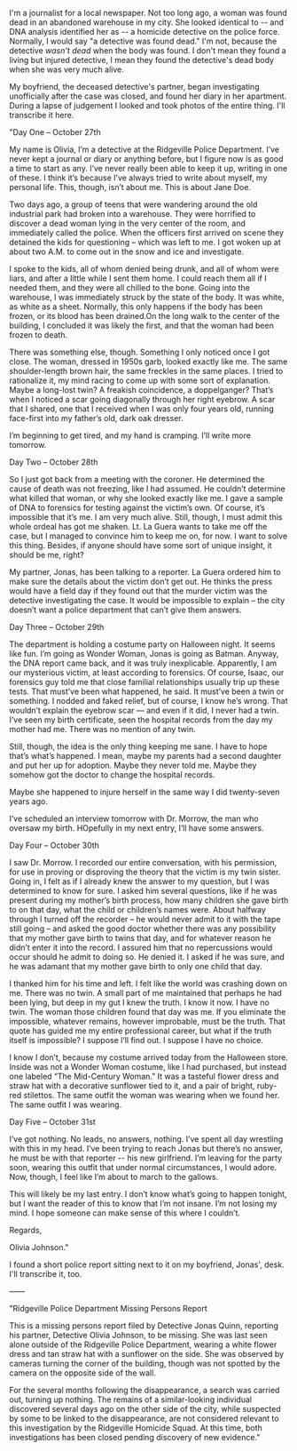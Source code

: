 I'm a journalist for a local newspaper. Not too long ago, a woman was found dead in an abandoned warehouse in my city. She looked identical to -- and DNA analysis identified her as -- a homicide detective on the police force. Normally, I would say "a detective was found dead." I'm not, because the detective *wasn't dead* when the body was found. I don't mean they found a living but injured detective, I mean they found the detective's dead body when she was very much alive. 

My boyfriend, the deceased detective's partner, began investigating unofficially after the case was closed, and found her diary in her apartment. During a lapse of judgement I looked and took photos of the entire thing. I'll transcribe it here.  

"Day One – October 27th

My name is Olivia, I’m a detective at the Ridgeville Police Department. I’ve never kept a journal or diary or anything before, but I figure now is as good a time to start as any. I’ve never really been able to keep it up, writing in one of these. I think it’s because I’ve always tried to write about myself, my personal life. This, though, isn’t about me. This is about Jane Doe. 

Two days ago, a group of teens that were wandering around the old industrial park had broken into a warehouse. They were horrified to discover a dead woman lying in the very center of the room, and immediately called the police. When the officers first arrived on scene they detained the kids for questioning – which was left to me. I got woken up at about two A.M. to come out in the snow and ice and investigate. 

I spoke to the kids, all of whom denied being drunk, and all of whom were liars, and after a little while I sent them home. I could reach them all if I needed them, and they were all chilled to the bone. Going into the warehouse, I was immediately struck by the state of the body. It was white, as white as a sheet. Normally, this only happens if the body has been frozen, or its blood has been drained.On the long walk to the center of the building, I concluded it was likely the first, and that the woman had been frozen to death. 

There was something else, though. Something I only noticed once I got close. The woman, dressed in 1950s garb, looked exactly like me. The same shoulder-length brown hair, the same freckles in the same places. I tried to rationalize it, my mind racing to come up with some sort of explanation. Maybe a long-lost twin? A freakish coincidence, a doppelganger? That’s when I noticed a scar going diagonally through her right eyebrow. A scar that I shared, one that I received when I was only four years old, running face-first into my father’s old, dark oak dresser. 

I’m beginning to get tired, and my hand is cramping. I’ll write more tomorrow. 

Day Two – October 28th

So I just got back from a meeting with the coroner. He determined the cause of death was not freezing, like I had assumed. He couldn’t determine what killed that woman, or why she looked exactly like me. I gave a sample of DNA to forensics for testing against the victim’s own. Of course, it’s impossible that it’s me. I am very much alive. Still, though, I must admit this whole ordeal has got me shaken. Lt. La Guera wants to take me off the case, but I managed to convince him to keep me on, for now. I want to solve this thing. Besides, if anyone should have some sort of unique insight, it should be me, right?

My partner, Jonas, has been talking to a reporter. La Guera ordered him to make sure the details about the victim don’t get out. He thinks the press would have a field day if they found out that the murder victim was the detective investigating the case. It would be impossible to explain – the city doesn’t want a police department that can’t give them answers. 

Day Three – October 29th

The department is holding a costume party on Halloween night. It seems like fun. I’m going as Wonder Woman, Jonas is going as Batman. Anyway, the DNA report came back, and it was truly inexplicable. Apparently, I am our mysterious victim, at least according to forensics. Of course, Isaac, our forensics guy told me that close familial relationships usually trip up these tests. That must’ve been what happened, he said. It must’ve been a twin or something. I nodded and faked relief, but of course, I know he’s wrong. That wouldn’t explain the eyebrow scar — and even if it did, I never had a twin. I’ve seen my birth certificate, seen the hospital records from the day my mother had me. There was no mention of any twin. 

Still, though, the idea is the only thing keeping me sane. I have to hope that’s what’s happened. I mean, maybe my parents had a second daughter and put her up for adoption. Maybe they never told me. Maybe they somehow got the doctor to change the hospital records.

Maybe she happened to injure herself in the same way I did twenty-seven years ago. 

I’ve scheduled an interview tomorrow with Dr. Morrow, the man who oversaw my birth. HOpefully in my next entry, I’ll have some answers. 

Day Four – October 30th

I saw Dr. Morrow. I recorded our entire conversation, with his permission, for use in proving or disproving the theory that the victim is my twin sister. Going in, I felt as if I already knew the answer to my question, but I was determined to know for sure. I asked him several questions, like if he was present during my mother’s birth process, how many children she gave birth to on that day, what the child or children’s names were. About halfway through I turned off the recorder – he would never admit to it with the tape still going – and asked the good doctor whether there was any possibility that my mother gave birth to twins that day, and for whatever reason he didn’t enter it into the record. I assured him that no repercussions would occur should he admit to doing so. He denied it. I asked if he was sure, and he was adamant that my mother gave birth to only one child that day. 

I thanked him for his time and left. I felt like the world was crashing down on me. There was no twin. A small part of me maintained that perhaps he had been lying, but deep in my gut I knew the truth. I know it now. I have no twin. The woman those children found that day was me. If you eliminate the impossible, whatever remains, however improbable, must be the truth. That quote has guided me my entire professional career, but what if the truth itself is impossible? I suppose I’ll find out. I suppose I have no choice. 

I know I don’t, because my costume arrived today from the Halloween store. Inside was not a Wonder Woman costume, like I had purchased, but instead one labeled “The Mid-Century Woman.” It was a tasteful flower dress and straw hat with a decorative sunflower tied to it, and a pair of bright, ruby-red stilettos. The same outfit the woman was wearing when we found her. The same outfit I was wearing.


Day Five – October 31st 

I’ve got nothing. No leads, no answers, nothing. I’ve spent all day wrestling with this in my head. I’ve been trying to reach Jonas but there’s no answer, he must be with that reporter -- his new girlfriend. I’m leaving for the party soon, wearing this outfit that under normal circumstances, I would adore. Now, though, I feel like I’m about to march to the gallows. 

This will likely be my last entry. I don’t know what’s going to happen tonight, but I want the reader of this to know that I’m not insane. I’m not losing my mind. I hope someone can make sense of this where I couldn’t. 

Regards, 

Olivia Johnson." 

I found a short police report sitting next to it on my boyfriend, Jonas', desk. I'll transcribe it, too. 

——

"Ridgeville Police Department
Missing Persons Report

This is a missing persons report filed by Detective Jonas Quinn, reporting his partner, Detective Olivia Johnson, to be missing. She was last seen alone outside of the Ridgeville Police Department, wearing a white flower dress and tan straw hat with a sunflower on the side. She was observed by cameras turning the corner of the building, though was not spotted by the camera on the opposite side of the wall.

For the several months following the disappearance, a search was carried out, turning up nothing. The remains of a similar-looking individual discovered several days ago on the other side of the city, while suspected by some to be linked to the disappearance, are not considered relevant to this investigation by the Ridgeville Homicide Squad. At this time, both investigations has been closed pending discovery of new evidence."